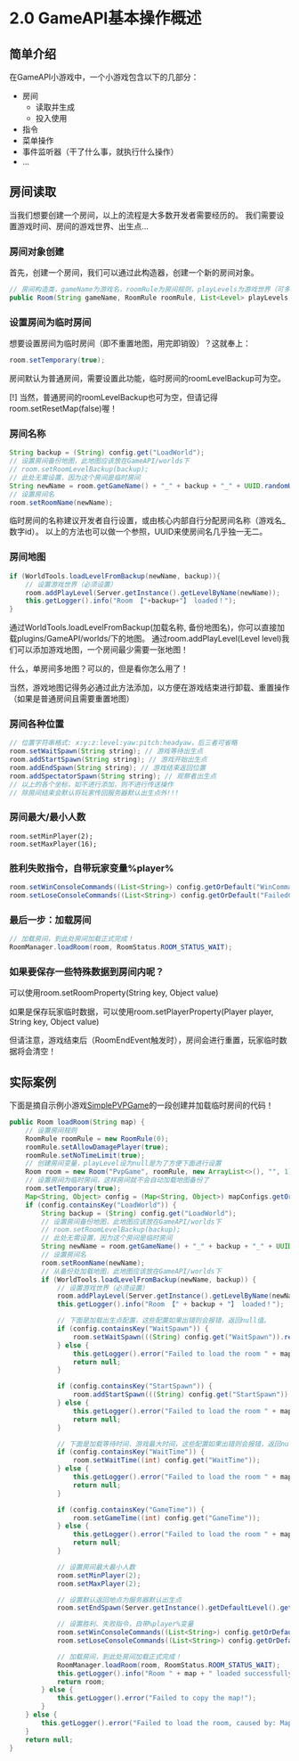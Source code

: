 # 2.0 GameAPI基本操作概述

## 简单介绍
在GameAPI小游戏中，一个小游戏包含以下的几部分：
- 房间
  - 读取并生成
  - 投入使用
- 指令
- 菜单操作
- 事件监听器（干了什么事，就执行什么操作）
- ...

## 房间读取
当我们想要创建一个房间，以上的流程是大多数开发者需要经历的。
我们需要设置游戏时间、房间的游戏世界、出生点...

### 房间对象创建
首先，创建一个房间，我们可以通过此构造器，创建一个新的房间对象。
```java
// 房间构造类，gameName为游戏名，roomRule为房间规则，playLevels为游戏世界（可多个），roomLevelBackup房间备份，round游戏回合
public Room(String gameName, RoomRule roomRule, List<Level> playLevels, String roomLevelBackup, int round)
```
### 设置房间为临时房间
想要设置房间为临时房间（即不重置地图，用完即销毁）？这就奉上：
```java
room.setTemporary(true);
```
房间默认为普通房间，需要设置此功能，临时房间的roomLevelBackup可为空。

[!] 当然，普通房间的roomLevelBackup也可为空，但请记得room.setResetMap(false)喔！
### 房间名称
```java
String backup = (String) config.get("LoadWorld");
// 设置房间备份地图，此地图应该放在GameAPI/worlds下
// room.setRoomLevelBackup(backup);
// 此处无需设置，因为这个房间是临时房间
String newName = room.getGameName() + "_" + backup + "_" + UUID.randomUUID();
// 设置房间名
room.setRoomName(newName);
```
临时房间的名称建议开发者自行设置，或由核心内部自行分配房间名称（游戏名_数字id）。
以上的方法也可以做一个参照，UUID来使房间名几乎独一无二。
### 房间地图
```java
if (WorldTools.loadLevelFromBackup(newName, backup)){
    // 设置游戏世界（必须设置）
    room.addPlayLevel(Server.getInstance().getLevelByName(newName));
    this.getLogger().info("Room 【"+backup+"】 loaded！");
}
```
通过WorldTools.loadLevelFromBackup(加载名称, 备份地图名)，你可以直接加载plugins/GameAPI/worlds/下的地图。
通过room.addPlayLevel(Level level)我们可以添加游戏地图，一个房间最少需要一张地图！

什么，单房间多地图？可以的，但是看你怎么用了！

当然，游戏地图记得务必通过此方法添加，以方便在游戏结束进行卸载、重置操作（如果是普通房间且需要重置地图）
### 房间各种位置
```java
// 位置字符串格式: x:y:z:level:yaw:pitch:headyaw，后三者可省略
room.setWaitSpawn(String string); // 游戏等待出生点
room.addStartSpawn(String string); // 游戏开始出生点
room.addEndSpawn(String string); // 游戏结束返回位置
room.addSpectatorSpawn(String string); // 观察者出生点
// 以上的各个坐标，如不进行添加，则不进行传送操作
// 除房间结束会默认将玩家传回服务器默认出生点外!!!
```
### 房间最大/最小人数
```
room.setMinPlayer(2);
room.setMaxPlayer(16);
```
### 胜利失败指令，自带玩家变量%player%
```java
room.setWinConsoleCommands((List<String>) config.getOrDefault("WinCommands", new ArrayList<>()));
room.setLoseConsoleCommands((List<String>) config.getOrDefault("FailedCommands", new ArrayList<>()));
```
### 最后一步：加载房间
```java
// 加载房间，到此处房间加载正式完成！
RoomManager.loadRoom(room, RoomStatus.ROOM_STATUS_WAIT);
```
### 如果要保存一些特殊数据到房间内呢？
可以使用room.setRoomProperty(String key, Object value)

如果是保存玩家临时数据，可以使用room.setPlayerProperty(Player player, String key, Object value)

但请注意，游戏结束后（RoomEndEvent触发时），房间会进行重置，玩家临时数据将会清空！
## 实际案例
下面是摘自示例小游戏[SimplePVPGame](https://github.com/glorydark/GameAPI_Example/blob/main/SimplePVPGame/src/main/java/glorydark/pvp/MainClass.java)的一段创建并加载临时房间的代码！
```java
public Room loadRoom(String map) {
    // 设置房间规则
    RoomRule roomRule = new RoomRule(0);
    roomRule.setAllowDamagePlayer(true);
    roomRule.setNoTimeLimit(true);
    // 创建房间变量，playLevel设为null是为了方便下面进行设置
    Room room = new Room("PvpGame", roomRule, new ArrayList<>(), "", 1);
    // 设置房间为临时房间，这样房间就不会自动加载地图备份了
    room.setTemporary(true);
    Map<String, Object> config = (Map<String, Object>) mapConfigs.getOrDefault(map, new HashMap<>());
    if (config.containsKey("LoadWorld")) {
        String backup = (String) config.get("LoadWorld");
        // 设置房间备份地图，此地图应该放在GameAPI/worlds下
        // room.setRoomLevelBackup(backup);
        // 此处无需设置，因为这个房间是临时房间
        String newName = room.getGameName() + "_" + backup + "_" + UUID.randomUUID();
        // 设置房间名
        room.setRoomName(newName);
        // 从备份处加载地图，此地图应该放在GameAPI/worlds下
        if (WorldTools.loadLevelFromBackup(newName, backup)) {
            // 设置游戏世界（必须设置）
            room.addPlayLevel(Server.getInstance().getLevelByName(newName));
            this.getLogger().info("Room 【" + backup + "】 loaded！");

            // 下面是加载出生点配置，这些配置如果出错则会报错，返回null值。
            if (config.containsKey("WaitSpawn")) {
                room.setWaitSpawn(((String) config.get("WaitSpawn")).replace(backup, newName));
            } else {
                this.getLogger().error("Failed to load the room " + map + ", caused by the wrong format in WaitSpawn Configuration!");
                return null;
            }

            if (config.containsKey("StartSpawn")) {
                room.addStartSpawn(((String) config.get("StartSpawn")).replace(backup, newName));
            } else {
                this.getLogger().error("Failed to load the room " + map + ", caused by the wrong format in StartSpawn Configuration!");
                return null;
            }

            // 下面是加载等待时间、游戏最大时间，这些配置如果出错则会报错，返回null值。
            if (config.containsKey("WaitTime")) {
                room.setWaitTime((int) config.get("WaitTime"));
            } else {
                this.getLogger().error("Failed to load the room " + map + ", caused by the wrong format in WaitTime Configuration!");
                return null;
            }

            if (config.containsKey("GameTime")) {
                room.setGameTime((int) config.get("GameTime"));
            } else {
                this.getLogger().error("Failed to load the room " + map + ", caused by the wrong format in GameTime Configuration!");
                return null;
            }

            // 设置房间最大最小人数
            room.setMinPlayer(2);
            room.setMaxPlayer(2);

            // 设置默认返回地点为服务器默认出生点
            room.setEndSpawn(Server.getInstance().getDefaultLevel().getSpawnLocation().getLocation());

            // 设置胜利、失败指令，自带%player%变量
            room.setWinConsoleCommands((List<String>) config.getOrDefault("WinCommands", new ArrayList<>()));
            room.setLoseConsoleCommands((List<String>) config.getOrDefault("FailedCommands", new ArrayList<>()));

            // 加载房间，到此处房间加载正式完成！
            RoomManager.loadRoom(room, RoomStatus.ROOM_STATUS_WAIT);
            this.getLogger().info("Room " + map + " loaded successfully!");
            return room;
        } else {
            this.getLogger().error("Failed to copy the map!");
        }
    } else {
        this.getLogger().error("Failed to load the room, caused by: MapNotFoundException");
    }
    return null;
}
```